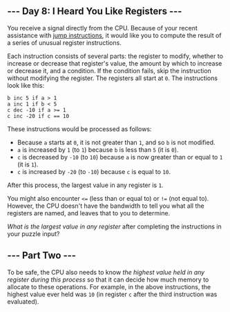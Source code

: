 ﻿## --- Day 8: I Heard You Like Registers ---

You receive a  signal  directly from the CPU. Because of your recent assistance with  [jump instructions](https://adventofcode.com/2017/day/5), it would like you to compute the result of a series of unusual register instructions.

Each instruction consists of several parts: the register to modify, whether to increase or decrease that register's value, the amount by which to increase or decrease it, and a condition. If the condition fails, skip the instruction without modifying the register. The registers all start at  `0`. The instructions look like this:

```
b inc 5 if a > 1
a inc 1 if b < 5
c dec -10 if a >= 1
c inc -20 if c == 10

```

These instructions would be processed as follows:

-   Because  `a`  starts at  `0`, it is not greater than  `1`, and so  `b`  is not modified.
-   `a`  is increased by  `1`  (to  `1`) because  `b`  is less than  `5`  (it is  `0`).
-   `c`  is decreased by  `-10`  (to  `10`) because  `a`  is now greater than or equal to  `1`  (it is  `1`).
-   `c`  is increased by  `-20`  (to  `-10`) because  `c`  is equal to  `10`.

After this process, the largest value in any register is  `1`.

You might also encounter  `<=`  (less than or equal to) or  `!=`  (not equal to). However, the CPU doesn't have the bandwidth to tell you what all the registers are named, and leaves that to you to determine.

_What is the largest value in any register_  after completing the instructions in your puzzle input?

## --- Part Two ---

To be safe, the CPU also needs to know  _the highest value held in any register during this process_  so that it can decide how much memory to allocate to these operations. For example, in the above instructions, the highest value ever held was  `10`  (in register  `c`  after the third instruction was evaluated).